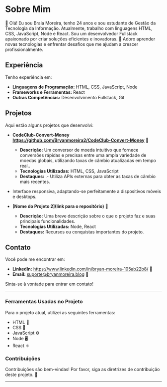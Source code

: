 # Sobre Mim

👋 Olá! Eu sou Braia Moreira, tenho 24 anos e sou estudante de Gestão da Tecnologia da Informação. Atualmente, trabalho com linguagens HTML, CSS, JavaScript, Node e React. Sou um desenvolvedor Fullstack apaixonado por criar soluções eficientes e inovadoras. 🚀 Adoro aprender novas tecnologias e enfrentar desafios que me ajudam a crescer profissionalmente.

## Experiência

Tenho experiência em:
- **Linguagens de Programação:** HTML, CSS, JavaScript, Node
- **Frameworks e Ferramentas:** React
- **Outras Competências:** Desenvolvimento Fullstack, Git

## Projetos

Aqui estão alguns projetos que desenvolvi:

- **CodeClub-Convert-Money https://github.com/Bryanmoreira2/CodeClub-Convert-Money** 📁
  - **Descrição:** Um conversor de moeda intuitivo que fornece conversões rápidas e precisas entre uma ampla variedade de moedas globais, utilizando taxas de câmbio atualizadas em tempo real..
  - **Tecnologias Utilizadas:** HTML, CSS, JavaScript
  - **Destaques:** .- Utiliza APIs externas para obter as taxas de câmbio mais recentes.
- Interface responsiva, adaptando-se perfeitamente a dispositivos móveis e desktops.
  
- **[Nome do Projeto 2](link para o repositório)** 📂
  - **Descrição:** Uma breve descrição sobre o que o projeto faz e suas principais funcionalidades.
  - **Tecnologias Utilizadas:** Node, React
  - **Destaques:** Recursos ou conquistas importantes do projeto.

## Contato

Você pode me encontrar em:
- **LinkedIn:** https://www.linkedin.com/in/bryan-moreira-105ab22b8/ 🔗
- **Email:** suporte@bryanmoreira.blog 📧

Sinta-se à vontade para entrar em contato!

---

### Ferramentas Usadas no Projeto

Para o projeto atual, utilizei as seguintes ferramentas:
- HTML 📝
- CSS 🎨
- JavaScript ⚙️
- Node 🖥️
- React ⚛️

### Contribuições

Contribuições são bem-vindas! Por favor, siga as diretrizes de contribuição deste projeto. 🙌

---

